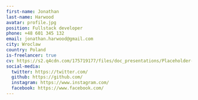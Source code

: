 ```yaml
---
first-name: Jonathan
last-name: Harwood
avatar: profile.jpg
position: Fullstack developer
phone: +48 601 345 132
email: jonathan.harwood@gmail.com
city: Wroclaw
country: Poland
is-freelancer: true
cv: https://s2.q4cdn.com/175719177/files/doc_presentations/Placeholder-PDF.pdf
social-media:
  twitter: https://twitter.com/
  github: https://github.com/
  instagram: https://www.instagram.com/
  facebook: https://www.facebook.com/
---
```

